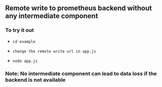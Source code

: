 ## Remote write to prometheus backend without any intermediate component 

### To try it out

- `cd example`

- `change the remote write url in app.js`

- `node app.js`


### Note: No intermediate component can lead to data loss if the backend is not available
